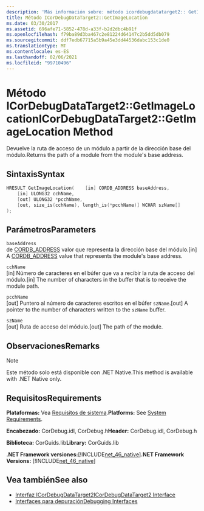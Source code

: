 ```yaml
---
description: 'Más información sobre: método icordebugdatatarget2:: GetImageLocation (método)'
title: Método ICorDebugDataTarget2::GetImageLocation
ms.date: 03/30/2017
ms.assetid: 696afe71-5852-478d-a33f-b2d2dbc4b91f
ms.openlocfilehash: f79ba89d3ba467c2e81224d64147c2b5dd5db079
ms.sourcegitcommit: ddf7edb67715a5b9a45e3dd44536dabc153c1de0
ms.translationtype: MT
ms.contentlocale: es-ES
ms.lasthandoff: 02/06/2021
ms.locfileid: "99710496"
---
```

# <a name="icordebugdatatarget2getimagelocation-method"></a><span data-ttu-id="2c402-103">Método ICorDebugDataTarget2::GetImageLocation</span><span class="sxs-lookup"><span data-stu-id="2c402-103">ICorDebugDataTarget2::GetImageLocation Method</span></span>

<span data-ttu-id="2c402-104">Devuelve la ruta de acceso de un módulo a partir de la dirección base del módulo.</span><span class="sxs-lookup"><span data-stu-id="2c402-104">Returns the path of a module from the module's base address.</span></span>  
  
## <a name="syntax"></a><span data-ttu-id="2c402-105">Sintaxis</span><span class="sxs-lookup"><span data-stu-id="2c402-105">Syntax</span></span>  
  
```cpp  
HRESULT GetImageLocation(    [in] CORDB_ADDRESS baseAddress,  
    [in] ULONG32 cchName,  
    [out] ULONG32 *pcchName,  
    [out, size_is(cchName), length_is(*pcchName)] WCHAR szName[]  
);  
```  
  
## <a name="parameters"></a><span data-ttu-id="2c402-106">Parámetros</span><span class="sxs-lookup"><span data-stu-id="2c402-106">Parameters</span></span>  

 `baseAddress`  
 <span data-ttu-id="2c402-107">de [CORDB_ADDRESS](../common-data-types-unmanaged-api-reference.md) valor que representa la dirección base del módulo.</span><span class="sxs-lookup"><span data-stu-id="2c402-107">[in] A [CORDB_ADDRESS](../common-data-types-unmanaged-api-reference.md) value that represents the module's base address.</span></span>  
  
 `cchName`  
 <span data-ttu-id="2c402-108">[in] Número de caracteres en el búfer que va a recibir la ruta de acceso del módulo.</span><span class="sxs-lookup"><span data-stu-id="2c402-108">[in] The number of characters in the buffer that is to receive the module path.</span></span>  
  
 `pcchName`  
 <span data-ttu-id="2c402-109">[out] Puntero al número de caracteres escritos en el búfer `szName`.</span><span class="sxs-lookup"><span data-stu-id="2c402-109">[out] A pointer to the number of characters written to the `szName` buffer.</span></span>  
  
 `szName`  
 <span data-ttu-id="2c402-110">[out] Ruta de acceso del módulo.</span><span class="sxs-lookup"><span data-stu-id="2c402-110">[out] The path of the module.</span></span>  
  
## <a name="remarks"></a><span data-ttu-id="2c402-111">Observaciones</span><span class="sxs-lookup"><span data-stu-id="2c402-111">Remarks</span></span>  
  
> [!NOTE]
> <span data-ttu-id="2c402-112">Este método solo está disponible con .NET Native.</span><span class="sxs-lookup"><span data-stu-id="2c402-112">This method is available with .NET Native only.</span></span>  
  
## <a name="requirements"></a><span data-ttu-id="2c402-113">Requisitos</span><span class="sxs-lookup"><span data-stu-id="2c402-113">Requirements</span></span>  

 <span data-ttu-id="2c402-114">**Plataformas:** Vea [Requisitos de sistema](../../get-started/system-requirements.md).</span><span class="sxs-lookup"><span data-stu-id="2c402-114">**Platforms:** See [System Requirements](../../get-started/system-requirements.md).</span></span>  
  
 <span data-ttu-id="2c402-115">**Encabezado:** CorDebug.idl, CorDebug.h</span><span class="sxs-lookup"><span data-stu-id="2c402-115">**Header:** CorDebug.idl, CorDebug.h</span></span>  
  
 <span data-ttu-id="2c402-116">**Biblioteca:** CorGuids.lib</span><span class="sxs-lookup"><span data-stu-id="2c402-116">**Library:** CorGuids.lib</span></span>  
  
 <span data-ttu-id="2c402-117">**.NET Framework versiones:**[!INCLUDE[net_46_native](../../../../includes/net-46-native-md.md)]</span><span class="sxs-lookup"><span data-stu-id="2c402-117">**.NET Framework Versions:** [!INCLUDE[net_46_native](../../../../includes/net-46-native-md.md)]</span></span>  
  
## <a name="see-also"></a><span data-ttu-id="2c402-118">Vea también</span><span class="sxs-lookup"><span data-stu-id="2c402-118">See also</span></span>

- [<span data-ttu-id="2c402-119">Interfaz ICorDebugDataTarget2</span><span class="sxs-lookup"><span data-stu-id="2c402-119">ICorDebugDataTarget2 Interface</span></span>](icordebugdatatarget2-interface.md)
- [<span data-ttu-id="2c402-120">Interfaces para depuración</span><span class="sxs-lookup"><span data-stu-id="2c402-120">Debugging Interfaces</span></span>](debugging-interfaces.md)
